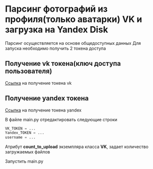 # Парсинг фотографий из профиля(только аватарки) VK и загрузка на Yandex Disk

Парсинг осуществляется на основе общедоступных данных
Для запуска необходимо получить 2 токена доступа

## Получение vk токена(ключ доступа пользователя)
[Ссылка](https://vk.com/dev/implicit_flow_user) на получение токена vk

## Получение yandex токена
[Ссылка](https://yandex.ru/dev/disk/poligon/) на получение токена yandex

В файле main.py отредактировать следующие строки
```python
VK_TOKEN = ...
Yandex_TOKEN = ...
username = ...
```
Атрибут **count_to_upload** экземпляра класса **VK**, задает количество загружаемых файлов

Запустить main.py
